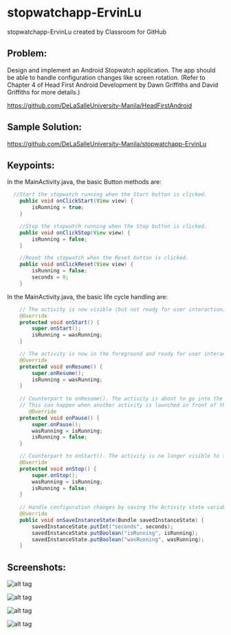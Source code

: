 # stopwatchapp-ErvinLu
stopwatchapp-ErvinLu created by Classroom for GitHub

## Problem:

Design and implement an Android Stopwatch application. The app should be able to handle configuration changes like screen rotation. (Refer to Chapter 4 of Head First Android Development by Dawn Griffiths and David Griffiths for more details.)    

https://github.com/DeLaSalleUniversity-Manila/HeadFirstAndroid 

## Sample Solution:

https://github.com/DeLaSalleUniversity-Manila/stopwatchapp-ErvinLu

## Keypoints:

In the MainActivity.java, the basic Button methods are:

```Java
  //Start the stopwatch running when the Start button is clicked.
    public void onClickStart(View view) {
        isRunning = true;
    }

    //Stop the stopwatch running when the Stop button is clicked.
    public void onClickStop(View view) {
        isRunning = false;
    }

    //Reset the stopwatch when the Reset button is clicked.
    public void onClickReset(View view) {
        isRunning = false;
        seconds = 0;
    }
```


In the MainActivity.java, the basic life cycle handling are:
```Java
    // The activity is now visible (but not ready for user interaction)
    @Override
    protected void onStart() {
        super.onStart();
        isRunning = wasRunning;
    }

    // The activity is now in the foreground and ready for user interaction
    @Override
    protected void onResume() {
        super.onResume();
        isRunning = wasRunning;
    }
    
    // Counterpart to onResume(). The activity is about to go into the background and has stopped interacting with the user. 
    // This can happen when another activity is launched in front of the current activity.
       @Override
    protected void onPause() {
        super.onPause();
        wasRunning = isRunning;
        isRunning = false;
    }

    // Counterpart to onStart(). The activity is no longer visible to the user.
    @Override
    protected void onStop() {
        super.onStop();
        wasRunning = isRunning;
        isRunning = false;
    }
    
    // Handle configuration changes by saving the Activity state variables
    @Override
    public void onSaveInstanceState(Bundle savedInstanceState) {
        savedInstanceState.putInt("seconds", seconds);
        savedInstanceState.putBoolean("isRunning", isRunning);
        savedInstanceState.putBoolean("wasRunning", wasRunning);
    }
```

## Screenshots:

![alt tag](https://github.com/DeLaSalleUniversity-Manila/stopwatchapp-ErvinLu/blob/master/device-2015-10-05-210513.png)

![alt tag](https://github.com/DeLaSalleUniversity-Manila/stopwatchapp-ErvinLu/blob/master/device-2015-10-05-210636.png)

![alt tag](https://github.com/DeLaSalleUniversity-Manila/stopwatchapp-ErvinLu/blob/master/device-2015-10-05-210701.png)

![alt tag](https://github.com/DeLaSalleUniversity-Manila/stopwatchapp-ErvinLu/blob/master/device-2015-10-05-210718.png)
